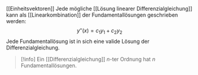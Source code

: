 [[Einheitsvektoren]]
Jede mögliche [[Lösung linearer Differenzialgleichung]] kann als [[Linearkombination]] der Fundamentallösungen geschrieben werden:
$$y''(x) = c_{1}y_{1} + c_{2}y_{2}$$
Jede Fundamentallösung ist in sich eine valide Lösung der Differenzialgleichung.


> [!info] Ein [[Differenzialgleichung]] $n$-ter Ordnung hat $n$ Fundamentallösungen.


